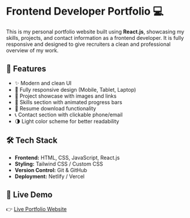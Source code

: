 # Frontend Developer Portfolio 💻

This is my personal portfolio website built using **React.js**, showcasing my skills, projects, and contact information as a frontend developer. It is fully responsive and designed to give recruiters a clean and professional overview of my work.

## 🚀 Features

- ✨ Modern and clean UI
- 📱 Fully responsive design (Mobile, Tablet, Laptop)
- 📂 Project showcase with images and links
- 🧠 Skills section with animated progress bars
- 📇 Resume download functionality
- 📞 Contact section with clickable phone/email
- 🌗 Light color scheme for better readability

## 🛠️ Tech Stack

- **Frontend:** HTML, CSS, JavaScript, React.js
- **Styling:** Tailwind CSS / Custom CSS
- **Version Control:** Git & GitHub
- **Deployment:** Netlify / Vercel

## 🔗 Live Demo

👉 [Live Portfolio Website](https://portfolio-one-snowy-krr8a6ce4j.vercel.app/)
